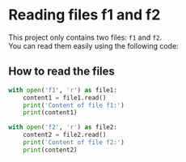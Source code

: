# Reading files f1 and f2

This project only contains two files: `f1` and `f2`.  
You can read them easily using the following code:

## How to read the files

```python
with open('f1', 'r') as file1:
    content1 = file1.read()
    print('Content of file f1:')
    print(content1)

with open('f2', 'r') as file2:
    content2 = file2.read()
    print('Content of file f2:')
    print(content2)
